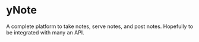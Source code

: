 # yNote
A complete platform to take notes, serve notes, and post notes. Hopefully to be integrated with many an API. 

